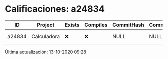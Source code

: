 # Calificaciones: a24834
|ID|Project|Exists|Compiles|CommitHash|CommitDate|CheckDate|Comments|
|-|-|-|-|-|-|-|-|
|a24834|Calculadora|❌|❌|NULL|NULL|NULL|No tienes ningún archivo en Cessilantro/PracticasComputacionI/Calculadora|

Última actualización: 13-10-2020 09:28